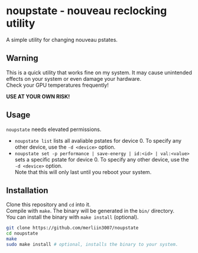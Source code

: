 # noupstate - nouveau reclocking utility

 A simple utility for changing nouveau pstates.

## Warning

This is a quick utility that works fine on my system. It may cause unintended effects on your system or even damage your hardware.  
Check your GPU temperatures frequently!
  
**USE AT YOUR OWN RISK!**

## Usage

`noupstate` needs elevated permissions.

- `noupstate list` lists all avaliable pstates for device 0. To specify any other device, use the `-d <device>` option.
- `noupstate set -p performance | save-energy | id:<id> | val:<value>` sets a specific pstate for device 0. To specify any other device, use the `-d <device>` option.  
  Note that this will only last until you reboot your system.

## Installation

Clone this repository and `cd` into it.  
Compile with `make`. The binary will be generated in the `bin/` directory.  
You can install the binary with `make install` (optional).

```sh
git clone https://github.com/merliin3007/noupstate
cd noupstate
make
sudo make install # optional, installs the binary to your system.
```

